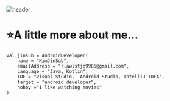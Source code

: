 ![header](https://capsule-render.vercel.app/api?type=waving&color=auto&height=300&section=header&text=👋Hello%20World,%20I`m%20Jinsub&fontSize=60)


# ⭐A little more about me...
```
val jinsub = AndroidDeveloper(
    name = "KimJinSub",
    emailAddress = "rlawlstjq9985@gmail.com",
    Language = "Java, Kotlin",
    IDE = "Visual Studio,  Android Studio, IntelliJ IDEA",
    target = "android developer",
    hobby ="I like watching movies"
)
```